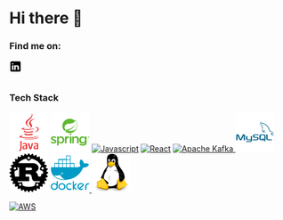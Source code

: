 <!-- ### Hi there 👋 -->

<!--
**uabeykoon/uabeykoon** is a ✨ _special_ ✨ repository because its `README.md` (this file) appears on your GitHub profile.

Here are some ideas to get you started:

- 🔭 I’m currently working on ...
- 🌱 I’m currently learning ...
- 👯 I’m looking to collaborate on ...
- 🤔 I’m looking for help with ...
- 💬 Ask me about ...
- 📫 How to reach me: ...
- 😄 Pronouns: ...
- ⚡ Fun fact: ...
-->


# Hi there 👋

<!-- |GITHUB STATS|MOST USED LANGUAGES|
|:---:|:---:|
|[![uditha's github stats](https://github-readme-stats.vercel.app/api?username=uabeykoon)](https://github.com/anuraghazra/github-readme-stats)|[![Top Langs](https://github-readme-stats.vercel.app/api/top-langs/?username=uabeykoon)](https://github.com/anuraghazra/github-readme-stats)|
|![Github Page Visit Count](https://komarev.com/ghpvc/?username=uabeykoon)|| -->

<!-- - 🔭 I’m working on...
- 👯 I’m looking to collaborate ...
- 🥅 
- ⚡ 
- 📫 How to reach me: udithaedu@gmail.com -->

### Find me on:
[<img align="left" alt="uditha | LinkedIn" width="22px" src="https://raw.githubusercontent.com/simple-icons/simple-icons/develop/icons/linkedin.svg" />][linkedin]

</br>
</br>

### Tech Stack

<a href="https://www.java.com/en/"><img src="https://raw.githubusercontent.com/devicons/devicon/master/icons/java/java-plain-wordmark.svg" alt="Java" width="70" height="70"/></a>
<a href="https://spring.io/projects/spring-boot"><img src="https://github.com/devicons/devicon/blob/master/icons/spring/spring-original-wordmark.svg" alt="Spring Boot" width="70" height="70"/></a>
<a href="https://devdocs.io/javascript/"><img src="https://upload.wikimedia.org/wikipedia/commons/9/99/Unofficial_JavaScript_logo_2.svg" alt="Javascript" width="70" height="70"/></a>
<a href="https://legacy.reactjs.org"><img src="https://www.vectorlogo.zone/logos/reactjs/reactjs-icon.svg" alt="React" width="70" height="70"/></a>
<a href="https://kafka.apache.org">
          <img src="https://www.vectorlogo.zone/logos/apache_kafka/apache_kafka-icon.svg" alt="Apache Kafka" width="70" height="70"/>
        </a>
<a href="https://www.mysql.com/">
            <img src="https://raw.githubusercontent.com/devicons/devicon/master/icons/mysql/mysql-plain-wordmark.svg" alt="MySQL SQL" width="70" height="70"/>
          </a>
<a href="https://www.rust-lang.org/"><img src="https://raw.githubusercontent.com/devicons/devicon/master/icons/rust/rust-plain.svg" alt="Rust" width="70" height="70"/></a>
<a href="https://www.docker.com/">
          <img src="https://raw.githubusercontent.com/devicons/devicon/master/icons/docker/docker-plain-wordmark.svg" alt="Docker" width="70" height="70"/>
        </a>
<a href="https://en.wikipedia.org/wiki/Linux">
          <img src="https://raw.githubusercontent.com/devicons/devicon/master/icons/linux/linux-original.svg" alt="Linux" width="70" height="70"/>
        </a>
        
<a href="https://aws.amazon.com/?nc2=h_lg">
          <img src="https://upload.wikimedia.org/wikipedia/commons/5/5c/AWS_Simple_Icons_AWS_Cloud.svg" alt="AWS" width="70" height="70"/>
        </a>
        
        
[linkedin]: https://www.linkedin.com/in/uditha-abeykoon       
